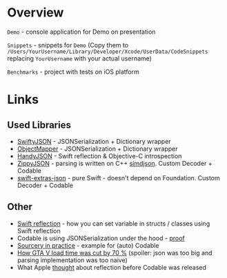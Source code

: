 # Overview

`Demo` - console application for Demo on presentation

`Snippets` - snippets for `Demo` (Copy them to `/Users/YourUsername/Library/Developer/Xcode/UserData/CodeSnippets` replacing `YourUsername` with your actual username)

`Benchmarks` - project with tests on iOS platform

# Links

## Used Libraries

- [SwiftyJSON](https://github.com/SwiftyJSON/SwiftyJSON) - JSONSerialization + Dictionary wrapper
- [ObjectMapper](https://github.com/tristanhimmelman/ObjectMapper) - JSONSerialization + Dictionary wrapper
- [HandyJSON](https://github.com/alibaba/HandyJSON) - Swift reflection & Objective-C introspection
- [ZippyJSON](https://github.com/michaeleisel/ZippyJSON) - parsing is written on C++ [simdjson](https://github.com/simdjson/simdjson). Custom Decoder + Codable
- [swift-extras-json](https://github.com/swift-extras/swift-extras-json) - pure Swift - doesn't depend on Foundation. Custom Decoder + Codable

## Other

- [Swift reflection](https://medium.com/@weswickwire/creating-a-swift-runtime-library-3cc92fc486cc) - how you can set variable in structs / classes using Swift reflection
- Codable is using JSONSerialization under the hood - [proof](https://github.com/apple/swift/blob/d93e0dfa01ddd897ba733b6a2d43b05e2f0073f9/stdlib/public/SDK/Foundation/JSONEncoder.swift#L1105)
- [Sourcery in practice](https://khanlou.com/2017/09/sourcery-in-practice/) - example for (auto) Codable
- [How GTA V load time was cut by 70 %](https://nee.lv/2021/02/28/How-I-cut-GTA-Online-loading-times-by-70/) (spoiler: json was too big and parsing implementation was too naive)
- What Apple [thought](https://developer.apple.com/swift/blog/?id=37) about reflection before Codable was released
